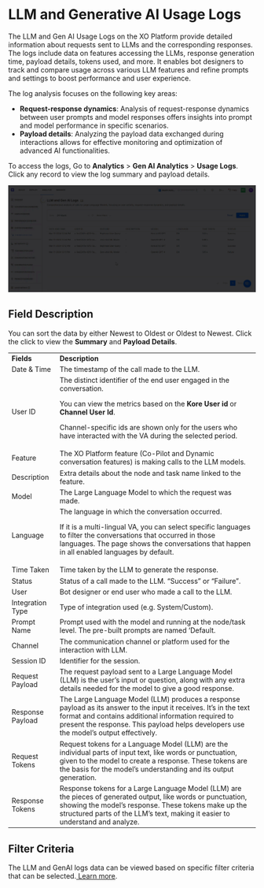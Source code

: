 

# LLM and Generative AI Usage Logs



The LLM and Gen AI Usage Logs on the XO Platform provide detailed information about requests sent to LLMs and the corresponding responses. The logs include data on features accessing the LLMs, response generation time, payload details, tokens used, and more. It enables bot designers to track and compare usage across various LLM features and refine prompts and settings to boost performance and user experience.

The log analysis focuses on the following key areas:



* **Request-response dynamics**: Analysis of request-response dynamics between user prompts and model responses offers insights into prompt and model performance in specific scenarios.
* **Payload details**: Analyzing the payload data exchanged during interactions allows for effective monitoring and optimization of advanced AI functionalities.

To access the logs, Go to **Analytics** > **Gen AI Analytics** > **Usage Logs**. Click any record to view the log summary and payload details.




![alt_text](images/logs1.gif "usage logs")



## **Field Description**

You can sort the data by either Newest to Oldest or Oldest to Newest. Click the click to view the **Summary** and **Payload Details**.


<table>
  <tr>
   <td><strong>Fields</strong>
   </td>
   <td><strong>Description</strong>
   </td>
  </tr>
  <tr>
   <td>Date & Time
   </td>
   <td>The timestamp of the call made to the LLM. 
   </td>
  </tr>
  <tr>
   <td>User ID
   </td>
   <td>The distinct identifier of the end user engaged in the conversation.
<p>
You can view the metrics based on the <strong>Kore User id</strong> or <strong>Channel User Id</strong>.
<p>
Channel-specific ids are shown only for the users who have interacted with the VA during the selected period.
   </td>
  </tr>
  <tr>
   <td>Feature
   </td>
   <td>The XO Platform feature (Co-Pilot and Dynamic conversation features) is making calls to the LLM models.
   </td>
  </tr>
  <tr>
   <td>Description
   </td>
   <td>Extra details about the node and task name linked to the feature.
   </td>
  </tr>
  <tr>
   <td>Model
   </td>
   <td>The Large Language Model to which the request was made.
   </td>
  </tr>
  <tr>
   <td>Language
   </td>
   <td>The language in which the conversation occurred.
<p>
If it is a multi-lingual VA, you can select specific languages to filter the conversations that occurred in those languages. The page shows the conversations that happen in all enabled languages by default.
   </td>
  </tr>
  <tr>
   <td>Time Taken
   </td>
   <td>Time taken by the LLM to generate the response.
   </td>
  </tr>
  <tr>
   <td>Status
   </td>
   <td>Status of a call made to the LLM. “Success” or “Failure”.
   </td>
  </tr>
  <tr>
   <td>User
   </td>
   <td>Bot designer or end user who made a call to the LLM.
   </td>
  </tr>
  <tr>
   <td>Integration Type
   </td>
   <td>Type of integration used (e.g. System/Custom).
   </td>
  </tr>
  <tr>
   <td>Prompt Name
   </td>
   <td>Prompt used with the model and running at the node/task level. The pre-built prompts are named ‘Default.
   </td>
  </tr>
  <tr>
   <td>Channel
   </td>
   <td>The communication channel or platform used for the interaction with LLM.
   </td>
  </tr>
  <tr>
   <td>Session ID
   </td>
   <td>Identifier for the session.
   </td>
  </tr>
  <tr>
   <td>Request Payload
   </td>
   <td>The request payload sent to a Large Language Model (LLM) is the user’s input or question, along with any extra details needed for the model to give a good response. 
   </td>
  </tr>
  <tr>
   <td>Response Payload
   </td>
   <td>The Large Language Model (LLM) produces a response payload as its answer to the input it receives. It’s in the text format and contains additional information required to present the response. This payload helps developers use the model’s output effectively.
   </td>
  </tr>
  <tr>
   <td>Request Tokens
   </td>
   <td>Request tokens for a Language Model (LLM) are the individual parts of input text, like words or punctuation, given to the model to create a response. These tokens are the basis for the model’s understanding and its output generation.
   </td>
  </tr>
  <tr>
   <td>Response Tokens
   </td>
   <td>Response tokens for a Large Language Model (LLM) are the pieces of generated output, like words or punctuation, showing the model’s response. These tokens make up the structured parts of the LLM’s text, making it easier to understand and analyze.
   </td>
  </tr>
</table>



## Filter Criteria

The LLM and GenAI logs data can be viewed based on specific filter criteria that can be selected.[ Learn more](../dashboard-filters.md).
